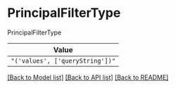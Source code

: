 # PrincipalFilterType

PrincipalFilterType

| **Value** |
| --------- |
| `"('values', ['queryString'])"` |


[[Back to Model list]](../../README.md#models-v2-link) [[Back to API list]](../../README.md#documentation-for-api-endpoints) [[Back to README]](../../README.md)
